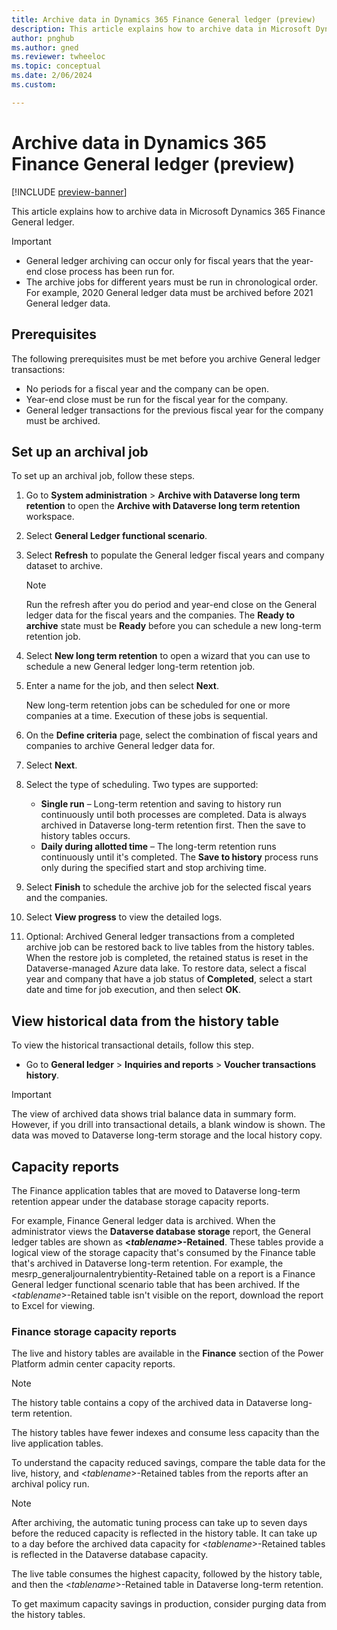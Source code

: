 ```yaml
---
title: Archive data in Dynamics 365 Finance General ledger (preview)
description: This article explains how to archive data in Microsoft Dynamics 365 Finance General ledger.
author: pnghub
ms.author: gned
ms.reviewer: twheeloc
ms.topic: conceptual
ms.date: 2/06/2024
ms.custom:

---
```

# Archive data in Dynamics 365 Finance General ledger (preview)

[!INCLUDE [preview-banner](../../../supply-chain/includes/preview-banner.md)]

This article explains how to archive data in Microsoft Dynamics 365 Finance General ledger.

> [!IMPORTANT]
> - General ledger archiving can occur only for fiscal years that the year-end close process has been run for.
> - The archive jobs for different years must be run in chronological order. For example, 2020 General ledger data must be archived before 2021 General ledger data.

## Prerequisites

The following prerequisites must be met before you archive General ledger transactions:

- No periods for a fiscal year and the company can be open.
- Year-end close must be run for the fiscal year for the company.
- General ledger transactions for the previous fiscal year for the company must be archived.

## Set up an archival job

To set up an archival job, follow these steps.

1. Go to **System administration** \> **Archive with Dataverse long term retention** to open the **Archive with Dataverse long term retention** workspace.
1. Select **General Ledger functional scenario**.
1. Select **Refresh** to populate the General ledger fiscal years and company dataset to archive.

    > [!NOTE]
    > Run the refresh after you do period and year-end close on the General ledger data for the fiscal years and the companies. The **Ready to archive** state must be **Ready** before you can schedule a new long-term retention job.

1. Select **New long term retention** to open a wizard that you can use to schedule a new General ledger long-term retention job.
1. Enter a name for the job, and then select **Next**.

    New long-term retention jobs can be scheduled for one or more companies at a time. Execution of these jobs is sequential.

1. On the **Define criteria** page, select the combination of fiscal years and companies to archive General ledger data for.
1. Select **Next**.
1. Select the type of scheduling. Two types are supported:

    - **Single run** – Long-term retention and saving to history run continuously until both processes are completed. Data is always archived in Dataverse long-term retention first. Then the save to history tables occurs.
    - **Daily during allotted time** – The long-term retention runs continuously until it's completed. The **Save to history** process runs only during the specified start and stop archiving time.

1. Select **Finish** to schedule the archive job for the selected fiscal years and the companies.
1. Select **View progress** to view the detailed logs.
1. Optional: Archived General ledger transactions from a completed archive job can be restored back to live tables from the history tables. When the restore job is completed, the retained status is reset in the Dataverse-managed Azure data lake. To restore data, select a fiscal year and company that have a job status of **Completed**, select a start date and time for job execution, and then select **OK**.

## View historical data from the history table

To view the historical transactional details, follow this step.

- Go to **General ledger** \> **Inquiries and reports** \> **Voucher transactions history**.

> [!IMPORTANT]
> The view of archived data shows trial balance data in summary form. However, if you drill into transactional details, a blank window is shown. The data was moved to Dataverse long-term storage and the local history copy.

## Capacity reports

The Finance application tables that are moved to Dataverse long-term retention appear under the database storage capacity reports.

For example, Finance General ledger data is archived. When the administrator views the **Dataverse database storage** report, the General ledger tables are shown as **\<*tablename*\>-Retained**. These tables provide a logical view of the storage capacity that's consumed by the Finance table that's archived in Dataverse long-term retention. For example, the mesrp\_generaljournalentrybientity-Retained table on a report is a Finance General ledger functional scenario table that has been archived. If the \<*tablename*\>-Retained table isn't visible on the report, download the report to Excel for viewing.

### Finance storage capacity reports

The live and history tables are available in the **Finance** section of the Power Platform admin center capacity reports.

> [!NOTE]
> The history table contains a copy of the archived data in Dataverse long-term retention.

The history tables have fewer indexes and consume less capacity than the live application tables.

To understand the capacity reduced savings, compare the table data for the live, history, and \<*tablename*\>-Retained tables from the reports after an archival policy run.

> [!NOTE]
> After archiving, the automatic tuning process can take up to seven days before the reduced capacity is reflected in the history table. It can take up to a day before the archived data capacity for \<*tablename*\>-Retained tables is reflected in the Dataverse database capacity.

The live table consumes the highest capacity, followed by the history table, and then the \<*tablename*\>-Retained table in Dataverse long-term retention.

To get maximum capacity savings in production, consider purging data from the history tables.
